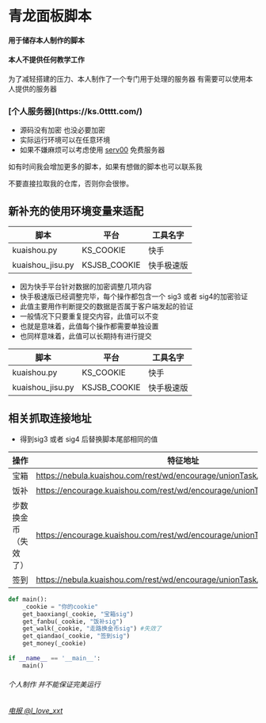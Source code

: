 # 青龙面板脚本

<h4>用于储存本人制作的脚本</h4>

<h4>本人不提供任何教学工作</h4>

为了减轻搭建的压力、本人制作了一个专门用于处理的服务器
有需要可以使用本人提供的服务器
<h3>[个人服务器](https://ks.0tttt.com/)</h3>



* 源码没有加密 也没必要加密
* 实际运行环境可以在任意环境
* 如果不嫌麻烦可以考虑使用 [serv00](https://www.serv00.com/) 免费服务器

<p>如有时间我会增加更多的脚本，如果有想做的脚本也可以联系我</p>


不要直接拉取我的仓库，否则你会很惨。

## 新补充的使用环境变量来适配
|脚本|平台|工具名字|
|--|--|--|
|kuaishou.py|KS_COOKIE|快手|
|kuaishou_jisu.py|KSJSB_COOKIE|快手极速版|

* 因为快手平台针对数据的加密调整几项内容
* 快手极速版已经调整完毕，每个操作都包含一个 sig3 或者 sig4的加密验证
* 此值主要用作判断提交的数据是否属于客户端发起的验证
* 一般情况下只要重复提交内容，此值可以不变
* 也就是意味着，此值每个操作都需要单独设置
* 也同样意味着，此值可以长期持有进行提交

|脚本|平台|工具名字|
|--|--|--|
|kuaishou.py|KS_COOKIE|快手|
|kuaishou_jisu.py|KSJSB_COOKIE|快手极速版|



## 相关抓取连接地址
* 得到sig3 或者 sig4 后替换脚本尾部相同的值

|操作|特征地址|
|--|--|
|宝箱|https://nebula.kuaishou.com/rest/wd/encourage/unionTask/treasureBox/report|
|饭补|https://encourage.kuaishou.com/rest/wd/encourage/unionTask/dish/report|
|步数换金币（失效了）|https://encourage.kuaishou.com/rest/wd/encourage/unionTask/walking/detail|
|签到|https://nebula.kuaishou.com/rest/wd/encourage/unionTask/signIn/report|

``` python
def main():
    _cookie = "你的cookie" 
    get_baoxiang(_cookie, "宝箱sig")
    get_fanbu(_cookie, "饭补sig")
    get_walk(_cookie, "走路换金币sig") #失效了
    get_qiandao(_cookie, "签到sig")
    get_money(_cookie)
    
if __name__ == '__main__':
    main()
```


<h6>个人制作 并不能保证完美运行</h6>



###### [电报 @I_love_xxt](https://t.me/I_love_xxt)





